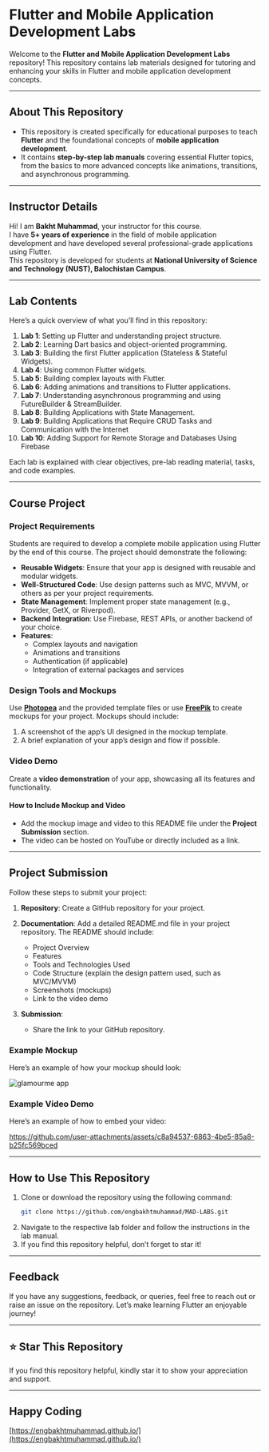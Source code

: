 # Flutter and Mobile Application Development Labs

Welcome to the **Flutter and Mobile Application Development Labs** repository! This repository contains lab materials designed for tutoring and enhancing your skills in Flutter and mobile application development concepts.

---

## About This Repository

- This repository is created specifically for educational purposes to teach **Flutter** and the foundational concepts of **mobile application development**.
- It contains **step-by-step lab manuals** covering essential Flutter topics, from the basics to more advanced concepts like animations, transitions, and asynchronous programming.

---

## Instructor Details

Hi! I am **Bakht Muhammad**, your instructor for this course.  
I have **5+ years of experience** in the field of mobile application development and have developed several professional-grade applications using Flutter.  
This repository is developed for students at **National University of Science and Technology (NUST), Balochistan Campus**.

---

## Lab Contents

Here’s a quick overview of what you’ll find in this repository:

1. **Lab 1**: Setting up Flutter and understanding project structure.
2. **Lab 2**: Learning Dart basics and object-oriented programming.
3. **Lab 3**: Building the first Flutter application (Stateless & Stateful Widgets).
4. **Lab 4**: Using common Flutter widgets.
5. **Lab 5**: Building complex layouts with Flutter.
6. **Lab 6**: Adding animations and transitions to Flutter applications.
7. **Lab 7**: Understanding asynchronous programming and using FutureBuilder & StreamBuilder.
8. **Lab 8**: Building Applications with State Management.
9. **Lab 9**: Building Applications that Require CRUD Tasks and Communication with the Internet
10. **Lab 10**: Adding Support for Remote Storage and Databases Using Firebase

Each lab is explained with clear objectives, pre-lab reading material, tasks, and code examples.

---

## Course Project

### Project Requirements
Students are required to develop a complete mobile application using Flutter by the end of this course. The project should demonstrate the following:

- **Reusable Widgets**: Ensure that your app is designed with reusable and modular widgets.
- **Well-Structured Code**: Use design patterns such as MVC, MVVM, or others as per your project requirements.
- **State Management**: Implement proper state management (e.g., Provider, GetX, or Riverpod).
- **Backend Integration**: Use Firebase, REST APIs, or another backend of your choice.
- **Features**:
  - Complex layouts and navigation
  - Animations and transitions
  - Authentication (if applicable)
  - Integration of external packages and services

### Design Tools and Mockups
Use <a href="https://www.photopea.com">**Photopea**</a> and the provided template files or use <a href="https://www.freepik.com">**FreePik**</a> to create mockups for your project. Mockups should include:

1. A screenshot of the app’s UI designed in the mockup template.
2. A brief explanation of your app’s design and flow if possible.

### Video Demo
Create a **video demonstration** of your app, showcasing all its features and functionality.

#### How to Include Mockup and Video
- Add the mockup image and video to this README file under the **Project Submission** section.
- The video can be hosted on YouTube or directly included as a link.

---

## Project Submission

Follow these steps to submit your project:

1. **Repository**: Create a GitHub repository for your project.
2. **Documentation**: Add a detailed README.md file in your project repository. The README should include:
   - Project Overview
   - Features
   - Tools and Technologies Used
   - Code Structure (explain the design pattern used, such as MVC/MVVM)
   - Screenshots (mockups)
   - Link to the video demo

3. **Submission**:
   - Share the link to your GitHub repository.

### Example Mockup
Here’s an example of how your mockup should look:

![glamourme app](https://github.com/user-attachments/assets/e5b61205-fb85-4971-9b93-10c017a24468)

### Example Video Demo
Here’s an example of how to embed your video:

https://github.com/user-attachments/assets/c8a94537-6863-4be5-85a8-b25fc569bced


---

## How to Use This Repository

1. Clone or download the repository using the following command:
   ```bash
   git clone https://github.com/engbakhtmuhammad/MAD-LABS.git
   ```
2. Navigate to the respective lab folder and follow the instructions in the lab manual.
3. If you find this repository helpful, don’t forget to star it!

---

## Feedback

If you have any suggestions, feedback, or queries, feel free to reach out or raise an issue on the repository.
Let’s make learning Flutter an enjoyable journey!

---

## ⭐ Star This Repository
If you find this repository helpful, kindly star it to show your appreciation and support.

---

## Happy Coding  
[https://engbakhtmuhammad.github.io/](https://engbakhtmuhammad.github.io/)

